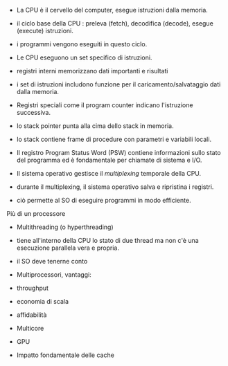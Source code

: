 
- La CPU è il cervello del computer, esegue istruzioni dalla memoria.
- il ciclo base della CPU : preleva (fetch), decodifica (decode), esegue (execute) istruzioni.
- i programmi vengono eseguiti in questo ciclo.

- Le CPU eseguono un set specifico di istruzioni.
- registri interni memorizzano dati importanti e risultati
- i set di istruzioni includono funzione per il caricamento/salvataggio dati dalla memoria.

- Registri speciali come il program counter indicano l'istruzione successiva.
- lo stack pointer punta alla cima dello stack in memoria.
- lo stack contiene frame di procedure con parametri e variabili locali.

- Il registro Program Status Word (PSW) contiene informazioni sullo stato del programma ed è fondamentale per chiamate di sistema e I/O.

- Il sistema operativo gestisce il *multiplexing* temporale della CPU.
- durante il multiplexing, il sistema operativo salva e ripristina i registri.
- ciò permette al SO di eseguire programmi in modo efficiente.

Più di un processore
- Multithreading (o hyperthreading)
- tiene all'interno della CPU lo stato di due thread ma non c'è una esecuzione parallela vera e propria.
- il SO deve tenerne conto

- Multiprocessori, vantaggi:
- throughput
- economia di scala
- affidabilità

- Multicore
- GPU
- Impatto fondamentale delle cache